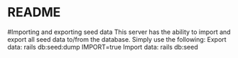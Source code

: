 # README

#Importing and exporting seed data
This server has the ability to import and export all seed data to/from the database. Simply use the following:
   Export data: rails db:seed:dump IMPORT=true
   Import data: rails db:seed


